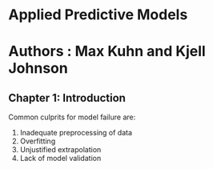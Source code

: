 # Applied Predictive Models
# Authors : Max Kuhn and Kjell Johnson


## Chapter 1: Introduction

Common culprits for model failure are:
1. Inadequate preprocessing of data
2. Overfitting
3. Unjustified extrapolation
4. Lack of model validation

